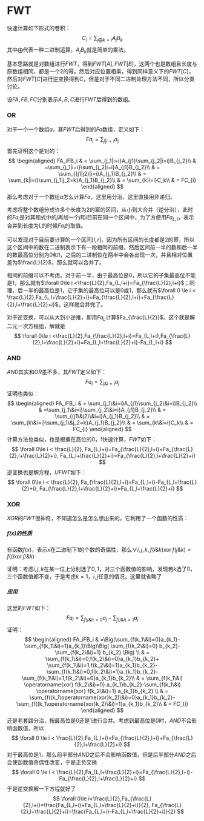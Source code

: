 # FWT

快速计算如下形式的卷积：
$$
C_{i}=\sum_{j\bigoplus k=i}A_jB_k
$$
其中$\bigoplus$代表一种二进制运算，$A_jB_k$就是简单的乘法。

基本思路就是对数组进行$FWT$，得到$FWT[A],FWT[B]$，这两个也是数组且长度与原数组相同，都是一个$2$的幂。然后对应位置相乘，得到同样意义下的$FWT[C]$，然后对$FWT[C]$进行逆变换得到$C$，但是对于不同二进制处理方法不同，所以分类讨论。

设$FA,FB,FC$分别表示$A,B,C$进行$FWT$后得到的数组。

### OR

对于一个一个数组$a$，其$FWT$后得到的$Fa$数组，定义如下：
$$
Fa_{i}=\sum_{j|i=i}a_j
$$
首先证明这个是对的：
$$
\begin{aligned}
FA_iFB_i & = \sum_{j_1|i=i}A_{j1}\sum_{j_2|i=i}B_{j_2}\\
 & =\sum_{j_1|i=i}\sum_{j_2|i=i}A_{j1}B_{j_2}\\
 & = \sum_{(j1|j2)|i=i}A_{j_1}B_{j_2}\\
 & = \sum_{k|i=i}\sum_{j_1|j_2=k}A_{j_1}B_{j_2}\\
 & = \sum_{k|i=i}C_k\\
 & = FC_{i}
\end{aligned}
$$
那么考虑对于一个数组$a$怎么计算$Fa$，这里用分治，这里直接用非递归。

考虑将整个数组分成许多个长度为$2$的幂的区间，从小到大合并（逆分治），此时的$Fa_i$是对其和式中的$j$再加一个$j$和$i$目前在同一个区间中，为了方便用$Fa_{L,i}$，表示合并到长度为$L$的时候$Fa_{i}$的取值。

可以发现对于目前要计算的一个区间$[l,r]$，因为所有区间的长度都是$2$的幂，所以这个区间中的数在二进制表示下有一段相同的前缀，然后区间前一半的数和后一半的数最高位分别为$0$和$1$，之后的二进制位在两半中会各出现一次，并且相对位置差为$\frac{L}{2}$，那么就可以合并了。

相同的前缀可以不考虑。对于前一半，由于最高位是$0$，所以它的子集最高位不能是$1$，那么就有$\forall 0\le i <\frac{L}{2},Fa_{L,l+i}=Fa_{\frac{L}{2},l+i}$；同理，后一半的最高位是$1$，它子集的最高位可以是$0$或$1$，那么就有$\forall 0 \le i < \frac{L}{2},Fa_{L,l+\frac{L}{2}+i}=Fa_{\frac{L}{2},l+i}+Fa_{\frac{L}{2},l+\frac{L}{2}+i}$。这样就合并完了。

对于逆变换，可以从大到小逆推，即用$Fa_{L}$计算$Fa_{\frac{L}{2}}$。这个就是解二元一次方程组，解就是
$$
\forall 0\le i <\frac{L}{2},Fa_{\frac{L}{2},l+i}=Fa_{L,l+i},Fa_{\frac{L}{2},l+\frac{L}{2}+i}=Fa_{L,l+\frac{L}{2}+i}-Fa_{L,l+i}
$$

### AND

$AND$其实和$OR$差不多，其$FWT$定义如下：
$$
Fa_{i}=\sum_{j\&i=i}a_j
$$
证明也类似：
$$
\begin{aligned}
FA_iFB_i & = \sum_{j_1\&i=i}A_{j1}\sum_{j_2\&i=i}B_{j_2}\\
 & =\sum_{j_1\&i=i}\sum_{j_2\&i=i}A_{j1}B_{j_2}\\
 & = \sum_{(j1\&j2)\&i=i}A_{j_1}B_{j_2}\\
 & = \sum_{k\&i=i}\sum_{j_1\&j_2=k}A_{j_1}B_{j_2}\\
 & = \sum_{k\&i=i}C_k\\
 & = FC_{i}
\end{aligned}
$$
计算方法也类似，也是根据在高位的$0$，$1$快速计算，$FWT$如下：
$$
\forall 0\le i < \frac{L}{2},
Fa_{L,l+i}=Fa_{\frac{L}{2},l+i}+Fa_{\frac{L}{2},l+\frac{L}{2}+i},
Fa_{L,l+\frac{L}{2}+i}=Fa_{\frac{L}{2},l+\frac{L}{2}+i}
$$
逆变换也是解方程，$UFWT$如下：
$$
\forall 0\le i < \frac{L}{2},
Fa_{\frac{L}{2},l+i}=Fa_{L,l+i}-Fa_{L,l+\frac{L}{2}+i},
Fa_{\frac{L}{2},l+\frac{L}{2}+i}=Fa_{L,l+\frac{L}{2}+i}
$$

### XOR

$XOR$的$FWT$很神奇，不知道怎么是怎么想出来的，它利用了一个函数的性质：

##### $f(x)$的性质

有函数$f(x)$，表示$x$在二进制下$1$的个数的奇偶性，那么$\forall i,j,k,f(i\&k) \operatorname{xor} f(j\&k)=f((i \operatorname{xor} j)\&k)$

证明：考虑$i,j,k$在某一位上分别选了$0,1$，对三个函数值的影响，发现若$k$选了$0$，三个函数值都不变，于是考虑$k=1$，$i,j$任意的情况，这里就省略了

##### 应用

这里的$FWT$如下：
$$
Fa_{i}=\sum_{f(j \& i)=0}a_{j}-\sum_{f(j\&i)=1} a_{j}
$$
证明：
$$
\begin{aligned}
FA_iFB_i & =\Big(\sum_{f(k_1\&i)=0}a_{k_1}-\sum_{f(k_1\&i)=1}a_{k_1}\Big)\Big( \sum_{f(k_2\&i)=0} b_{k_2}-\sum_{f(k_2\&i)=1} b_{k_2} \Big) \\
& = \sum_{f(k_1\&i)=0,f(k_2\&i)=0}a_{k_1}b_{k_2}+
\sum_{f(k_1\&i)=1,f(k_2\&i)=1}a_{k_1}b_{k_2}-
\sum_{f(k_1\&i)=0,f(k_2\&i)=1}a_{k_1}b_{k_2}-
\sum_{f(k_1\&i)=1,f(k_2\&i)=0}a_{k_1}b_{k_2}\\
& = \sum_{f(k_1\&i) \operatorname{xor} f(k_2\&i)=0} a_{k_1}b_{k_2}-\sum_{f(k_1\&i) \operatorname{xor} f(k_2\&i)=1} a_{k_1}b_{k_2} \\ 
& = \sum_{f((k_1\operatorname{xor}k_2)\&i)=0}a_{k_1}b_{k_2}-\sum_{f((k_1\operatorname{xor}k_2)\&i)=1}a_{k_1}b_{k_2}\\
& = FC_{i}
\end{aligned}
$$
还是老套路分治，按最高位是$0$还是$1$进行合并。考虑到最高位是$0$时，$AND$不会影响函数值，所以
$$
\forall 0 \le i < \frac{L}{2},Fa_{L,l+i}=Fa_{\frac{L}{2},l+i}+Fa_{\frac{L}{2},l+\frac{L}{2}+i}
$$
对于最高位是$1$，那么前半部分$AND$之后不会影响函数值，但是后半部分$AND$之后会使函数值奇偶性改变，于是正负交换
$$
\forall 0 \le i < \frac{L}{2},Fa_{L,l+\frac{L}{2}+i}=Fa_{\frac{L}{2},l+i}-Fa_{\frac{L}{2},l+\frac{L}{2}+i}
$$
于是逆变换解一下方程就好了
$$
\forall 0\le i<\frac{L}{2},Fa_{\frac{L}{2},l+i}=\frac{Fa_{L,l+i}+Fa_{L,l+\frac{L}{2}+i}}{2},
Fa_{\frac{L}{2},l+\frac{L}{2}+i}=\frac{Fa_{L,l+i}-Fa_{L,l+\frac{L}{2}+i}}{2}
$$

